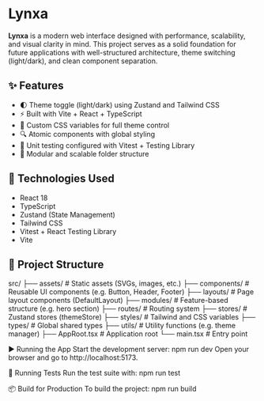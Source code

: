 # Lynxa

**Lynxa** is a modern web interface designed with performance, scalability, and visual clarity in mind. This project serves as a solid foundation for future applications with well-structured architecture, theme switching (light/dark), and clean component separation.

## ✨ Features

- 🌓 Theme toggle (light/dark) using Zustand and Tailwind CSS
- ⚡ Built with Vite + React + TypeScript
- 🎨 Custom CSS variables for full theme control
- 🔍 Atomic components with global styling
- 🧪 Unit testing configured with Vitest + Testing Library
- 📁 Modular and scalable folder structure

## 🚀 Technologies Used

- React 18
- TypeScript
- Zustand (State Management)
- Tailwind CSS
- Vitest + React Testing Library
- Vite

## 📁 Project Structure

src/
├── assets/ # Static assets (SVGs, images, etc.)
├── components/ # Reusable UI components (e.g. Button, Header, Footer)
├── layouts/ # Page layout components (DefaultLayout)
├── modules/ # Feature-based structure (e.g. hero section)
├── routes/ # Routing system
├── stores/ # Zustand stores (themeStore)
├── styles/ # Tailwind and CSS variables
├── types/ # Global shared types
├── utils/ # Utility functions (e.g. theme manager)
├── AppRoot.tsx # Application root
└── main.tsx # Entry point

▶️ Running the App
Start the development server:
npm run dev
Open your browser and go to http://localhost:5173.

🧪 Running Tests
Run the test suite with:
npm run test

📦 Build for Production
To build the project:
npm run build